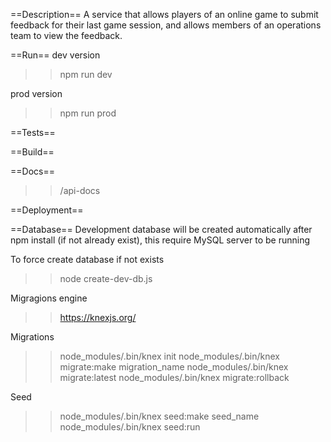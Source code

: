 ==Description==
A service that allows players of an online game to submit feedback for their last game session, and allows members of an operations team to view the feedback.

==Run==
dev version
>> npm run dev

prod version
>> npm run prod

==Tests==

==Build==

==Docs==
>> /api-docs

==Deployment==

==Database==
Development database will be created automatically after npm install (if not already exist), this require MySQL server to be running

To force create database if not exists
>> node create-dev-db.js

Migragions engine
>> https://knexjs.org/

Migrations
>> node_modules/.bin/knex init
>> node_modules/.bin/knex migrate:make migration_name
>> node_modules/.bin/knex migrate:latest
>> node_modules/.bin/knex migrate:rollback

Seed
>> node_modules/.bin/knex seed:make seed_name
>> node_modules/.bin/knex seed:run
